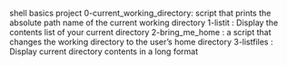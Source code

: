 shell basics project
0-current_working_directory: script that prints the absolute path name of the current working directory
1-listit : Display the contents list of your current directory
2-bring_me_home : a script that changes the working directory to the user’s home directory
3-listfiles : Display current directory contents in a long format
